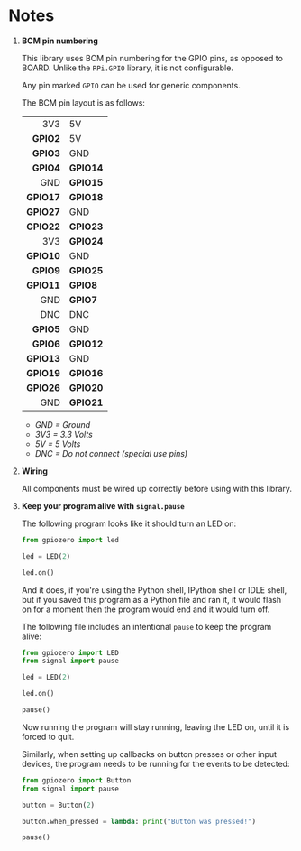 # Notes

1. **BCM pin numbering**

    This library uses BCM pin numbering for the GPIO pins, as opposed to BOARD. Unlike the `RPi.GPIO` library, it is not configurable.

    Any pin marked `GPIO` can be used for generic components.

    The BCM pin layout is as follows:

    |            |            |
    |-----------:|:-----------|
    |    3V3     | 5V         |
    |  **GPIO2** | 5V         |
    |  **GPIO3** | GND        |
    |  **GPIO4** | **GPIO14** |
    |        GND | **GPIO15** |
    | **GPIO17** | **GPIO18** |
    | **GPIO27** | GND        |
    | **GPIO22** | **GPIO23** |
    |        3V3 | **GPIO24** |
    | **GPIO10** | GND        |
    |  **GPIO9** | **GPIO25** |
    | **GPIO11** | **GPIO8**  |
    |        GND | **GPIO7**  |
    |        DNC | DNC        |
    |  **GPIO5** | GND        |
    |  **GPIO6** | **GPIO12** |
    | **GPIO13** | GND        |
    | **GPIO19** | **GPIO16** |
    | **GPIO26** | **GPIO20** |
    |        GND | **GPIO21** |

    - *GND = Ground*
    - *3V3 = 3.3 Volts*
    - *5V = 5 Volts*
    - *DNC = Do not connect (special use pins)*

1. **Wiring**

    All components must be wired up correctly before using with this library.

1. **Keep your program alive with `signal.pause`**

    The following program looks like it should turn an LED on:

    ```python
    from gpiozero import led

    led = LED(2)

    led.on()
    ```

    And it does, if you're using the Python shell, IPython shell or IDLE shell, but if you saved this program as a Python file and ran it, it would flash on for a moment then the program would end and it would turn off.

    The following file includes an intentional `pause` to keep the program alive:

    ```python
    from gpiozero import LED
    from signal import pause

    led = LED(2)

    led.on()

    pause()
    ```

    Now running the program will stay running, leaving the LED on, until it is forced to quit.

    Similarly, when setting up callbacks on button presses or other input devices, the program needs to be running for the events to be detected:

    ```python
    from gpiozero import Button
    from signal import pause

    button = Button(2)

    button.when_pressed = lambda: print("Button was pressed!")

    pause()
    ```
